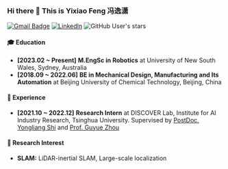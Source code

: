 ### Hi there 👋 This is Yixiao Feng 冯逸潇
[![Gmail Badge](https://img.shields.io/badge/Gmail-d14836?style=flat-square&logo=Gmail&logoColor=white&link=mailto:xffer.robotics@gmail.com)](mailto:xffer.robotics@gmail.com)
[![LinkedIn](https://img.shields.io/badge/-LinkedIn-0077b5?style=round-square&logo=linkedin&logoColor=white&link=https://www.linkedin.com/in/yixiao-feng043/)](https://www.linkedin.com/in/yixiao-feng043/)
![GitHub User's stars](https://img.shields.io/github/stars/YixFeng?affiliations=OWNER%2CCOLLABORATOR&label=all%20stars&logo=Github)

#### 🎓 Education
- **[2023.02 ~ Present]** **M.EngSc in Robotics** at University of New South Wales, Sydney, Australia 
- **[2018.09 ~ 2022.06]** **BE in Mechanical Design, Manufacturing and Its Automation** at Beijing University of Chemical Technology, Beijing, China 

#### 🚀 Experience
- **[2021.10 ~ 2022.12]** **Research Intern** at DISCOVER Lab, Institute for AI Industry Research, Tsinghua University. Supervised by [PostDoc. Yongliang Shi](https://scholar.google.com.au/citations?user=alz2MpAAAAAJ&hl=en) and [Prof. Guyue Zhou](https://air.tsinghua.edu.cn/en/info/1046/1196.htm) 

#### 🎯 Research Interest
- **SLAM:** LiDAR-inertial SLAM, Large-scale localization
